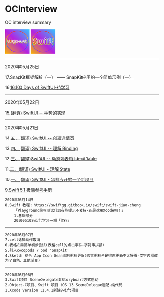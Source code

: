 # OCInterview
OC interview summary

![](./Res/20200507Sketch绘制图标/ObjectC_Small.png)
![](./Res/20200507Sketch绘制图标/Swift_Small.png)


---

2020年05月25日

17.[SnapKit框架解析（一） —— SnapKit应用的一个简单示例（一）](https://www.jianshu.com/p/daa3496c9736)

16.[16.100 Days of SwiftUI-待学习](https://www.jianshu.com/p/dc1ef05d9d4f)

---
2020年05月22日

15.[(翻译) SwiftUI -- 手势的实现](https://www.jianshu.com/p/457ef71cb8e8)

---

2020年05月21日

14.[五、(翻译) SwiftUI -- 创建详情页](https://www.jianshu.com/p/f71231a19297)

13.[四、(翻译) SwiftUI -- 理解 Binding](https://www.jianshu.com/p/ed9d278a04a0)

12.[三、(翻译)SwiftUI -- 动态列表和 Identifiable](https://www.jianshu.com/p/2713f904a405)

11.[二、(翻译) SwiftUI - 理解 State](https://www.jianshu.com/p/aace56356aa7)

10.[一、(翻译) SwiftUI - 怎样去开始一个新项目](https://www.jianshu.com/p/3828c5a5ba92)

9.[Swift 5.1 极简参考手册](https://blog.csdn.net/zsxjtip/article/details/104155074?ops_request_misc=&request_id=&biz_id=102&utm_term=swift5.1&utm_medium=distribute.pc_search_result.none-task-blog-2~all~sobaiduweb~default-3-104155074) 
```    
2020年05月14日
8.Swift 教程：https://swiftgg.gitbook.io/swift/swift-jiao-cheng
    「Playground编写测试代码有些提示不支持-还是改用Xcode吧！」
    1.基础部分
    20200510Swift学习一期「留存」
```
---
```
2020年05月07日
7.cell选择动作取消
6.表格布局简单初步尝试(表格cell的点击事件-字符串拼接)
5.引入cocopods / pod 'SnapKit'
4.Sketch 结合 App Icon Gear绘制图标更新(感觉图标还是得再更新不太好看-文字边框改为了白色，其他渐变)
```
---
```
2020年05月06日
3.Swift项目 SceneDelegate非Storyboard方式启动
2.Object-C项目、Swift 项目 iOS 13 SceneDelegae适配-纯代码
1.Xcode Version 11.4.1新建Swift项目
```